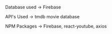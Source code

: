 Database used -> Firebase

API's Used -> tmdb movie database

NPM Packages -> Firebase, react-youtube, axios
